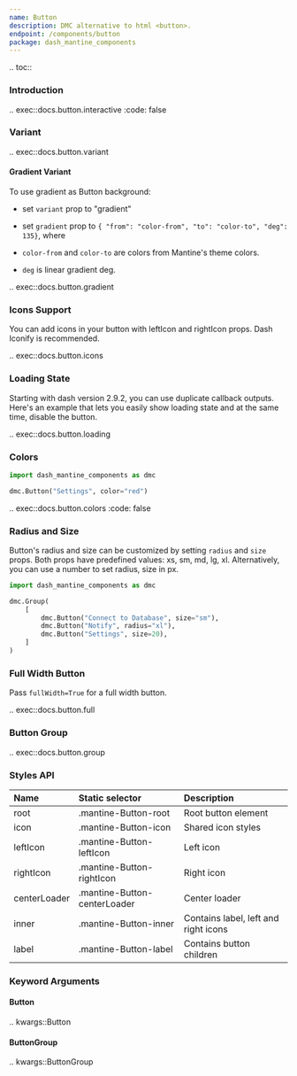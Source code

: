 ```yaml
---
name: Button
description: DMC alternative to html <button>.
endpoint: /components/button
package: dash_mantine_components
---
```


.. toc::

### Introduction

.. exec::docs.button.interactive
    :code: false

### Variant

.. exec::docs.button.variant

#### Gradient Variant

To use gradient as Button background:

* set `variant` prop to "gradient"
* set `gradient` prop to `{ "from": "color-from", "to": "color-to", "deg": 135}`, where

* `color-from` and `color-to` are colors from Mantine's theme colors.
* `deg` is linear gradient deg.

.. exec::docs.button.gradient

### Icons Support

You can add icons in your button with leftIcon and rightIcon props. Dash Iconify is recommended.

.. exec::docs.button.icons

### Loading State

Starting with dash version 2.9.2, you can use duplicate callback outputs. Here's an example that lets you easily show
loading state and at the same time, disable the button.

.. exec::docs.button.loading

### Colors

```python
import dash_mantine_components as dmc

dmc.Button("Settings", color="red")
```

.. exec::docs.button.colors
    :code: false

### Radius and Size

Button's radius and size can be customized by setting `radius` and `size` props. Both props have predefined values:
xs, sm, md, lg, xl. Alternatively, you can use a number to set radius, size in px.

```python
import dash_mantine_components as dmc

dmc.Group(
    [
        dmc.Button("Connect to Database", size="sm"),
        dmc.Button("Notify", radius="xl"),
        dmc.Button("Settings", size=20),
    ]
)
```

### Full Width Button

Pass `fullWidth=True` for a full width button.

.. exec::docs.button.full

### Button Group

.. exec::docs.button.group

### Styles API

| Name         | Static selector              | Description                          |
|:-------------|:-----------------------------|:-------------------------------------|
| root         | .mantine-Button-root         | Root button element                  |
| icon         | .mantine-Button-icon         | Shared icon styles                   |
| leftIcon     | .mantine-Button-leftIcon     | Left icon                            |
| rightIcon    | .mantine-Button-rightIcon    | Right icon                           |
| centerLoader | .mantine-Button-centerLoader | Center loader                        |
| inner        | .mantine-Button-inner        | Contains label, left and right icons |
| label        | .mantine-Button-label        | Contains button children             |

### Keyword Arguments

#### Button

.. kwargs::Button

#### ButtonGroup

.. kwargs::ButtonGroup
